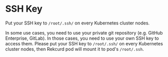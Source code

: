 # SSH Key
Put your SSH key to `/root/.ssh/` on every Kubernetes cluster nodes.

In some use cases, you need to use your private git repository (e.g. GitHub Enterprise, GitLab). In those cases, you need to use your own SSH key to access them. Please put your SSH key to `/root/.ssh/` on every Kubernetes cluster nodes, then Rekcurd pod will mount it to pod's `/root/.ssh`.
